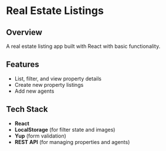 # Real Estate Listings

## Overview
A real estate listing app built with React with basic functionality.

## Features
- List, filter, and view property details
- Create new property listings
- Add new agents

## Tech Stack
- **React**
- **LocalStorage** (for filter state and images)
- **Yup** (form validation)
- **REST API** (for managing properties and agents)